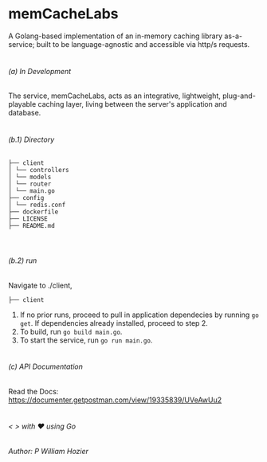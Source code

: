 # memCacheLabs

A Golang-based implementation of an in-memory caching library as-a-service; built to be language-agnostic and accessible via http/s requests. <br><br>

###### (a) In Development

The service, memCacheLabs, acts as an integrative, lightweight, plug-and-playable caching layer, living between the server's application and database. <br><br>

###### (b.1) Directory

`├── client` <br>
`│ └── controllers` <br>
`│ └── models` <br>
`│ └── router` <br>
`│ └── main.go` <br>
`├── config` <br>
`│ └── redis.conf` <br>
`├── dockerfile` <br>
`├── LICENSE` <br>
`├── README.md` <br><br><br>

###### (b.2) run

Navigate to ./client,

`├── client` <br>

1. If no prior runs, proceed to pull in application dependecies by running `go get`. If dependencies already installed, proceed to step 2.
2. To build, run `go build main.go`.
3. To start the service, run `go run main.go`.<br><br>

###### (c) API Documentation

Read the Docs: https://documenter.getpostman.com/view/19335839/UVeAwUu2
<br><br>

###### < > with ♥ using Go

###### Author: P William Hozier

